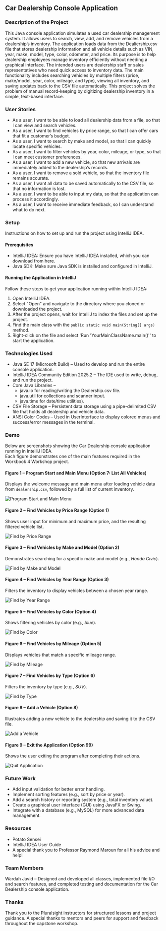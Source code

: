 ## Car Dealership Console Application

### Description of the Project

This Java console application simulates a used car dealership management system. It allows users to search, view, add, and remove vehicles from a dealership’s inventory. 
The application loads data from the Dealiership.csv file that stores dealership information and all vehicle details such as VIN, year, make, model, type, color, odometer, and price. Its purpose is to help dealership employees manage inventory efficiently without needing a graphical interface. The intended users are dealership staff or sales representatives who need quick access to inventory data. 
The main functionality includes searching vehicles by multiple filters (price, make/model, year, color, mileage, and type), viewing all inventory, and saving updates back to the CSV file automatically. This project solves the problem of manual record-keeping by digitizing dealership inventory in a simple, text-based interface.

### User Stories

- As a user, I want to be able to load all dealership data from a file, so that I can view and search vehicles.
- As a user, I want to find vehicles by price range, so that I can offer cars that fit a customer’s budget.
- As a user, I want to search by make and model, so that I can quickly locate specific vehicles.
- As a user, I want to filter vehicles by year, color, mileage, or type, so that I can meet customer preferences.
- As a user, I want to add a new vehicle, so that new arrivals are immediately added to the dealership’s records.
- As a user, I want to remove a sold vehicle, so that the inventory file remains accurate.
- As a user, I want all data to be saved automatically to the CSV file, so that no information is lost.
- As a user, I want to be able to input my data, so that the application can process it accordingly.
- As a user, I want to receive immediate feedback, so I can understand what to do next.

### Setup
Instructions on how to set up and run the project using IntelliJ IDEA.

#### Prerequisites
- IntelliJ IDEA: Ensure you have IntelliJ IDEA installed, which you can download from here.
- Java SDK: Make sure Java SDK is installed and configured in IntelliJ.
  
#### Running the Application in IntelliJ
Follow these steps to get your application running within IntelliJ IDEA:
1. Open IntelliJ IDEA.
2. Select "Open" and navigate to the directory where you cloned or downloaded the project.
3. After the project opens, wait for IntelliJ to index the files and set up the project.
4. Find the main class with the `public static void main(String[] args)` method.
5. Right-click on the file and select 'Run 'YourMainClassName.main()'' to start the application.

### Technologies Used
- Java SE 17 (Microsoft Build) – Used to develop and run the entire console application.
- IntelliJ IDEA Community Edition 2025.2 – The IDE used to write, debug, and run the project.
- Core Java Libraries –
  - java.io for reading/writing the Dealership.csv file.
  - java.util for collections and scanner input.
  - java.time for date/time utilities).
- CSV File Storage – Persistent data storage using a pipe-delimited CSV file that holds all dealership and vehicle data.
- ANSI Color Codes – Used in UserInterface to display colored menus and success/error messages in the terminal.

### Demo

Below are screenshots showing the Car Dealership console application running in IntelliJ IDEA.  
Each figure demonstrates one of the main features required in the Workbook 4 Workshop project.


#### **Figure 1 – Program Start and Main Menu (Option 7: List All Vehicles)**
Displays the welcome message and main menu after loading vehicle data from `dealership.csv`, followed by a full list of current inventory.

![Program Start and Main Menu](screenshots/car7.png)


#### **Figure 2 – Find Vehicles by Price Range (Option 1)**
Shows user input for minimum and maximum price, and the resulting filtered vehicle list.

![Find by Price Range](screenshots/car1.png)


#### **Figure 3 – Find Vehicles by Make and Model (Option 2)**
Demonstrates searching for a specific make and model (e.g., *Honda Civic*).

![Find by Make and Model](screenshots/car2.png)


#### **Figure 4 – Find Vehicles by Year Range (Option 3)**
Filters the inventory to display vehicles between a chosen year range.

![Find by Year Range](screenshots/car3.png)


#### **Figure 5 – Find Vehicles by Color (Option 4)**
Shows filtering vehicles by color (e.g., *blue*).

![Find by Color](screenshots/car4.png)


#### **Figure 6 – Find Vehicles by Mileage (Option 5)**
Displays vehicles that match a specific mileage range.

![Find by Mileage](screenshots/car5.png)


#### **Figure 7 – Find Vehicles by Type (Option 6)**
Filters the inventory by type (e.g., *SUV*).

![Find by Type](screenshots/car6.png)


#### **Figure 8 – Add a Vehicle (Option 8)**
Illustrates adding a new vehicle to the dealership and saving it to the CSV file.

![Add a Vehicle](screenshots/car8.png)


#### **Figure 9 – Exit the Application (Option 99)**
Shows the user exiting the program after completing their actions.

![Quit Application](screenshots/car99.png)



### Future Work
- Add input validation for better error handling.
- Implement sorting features (e.g., sort by price or year).
- Add a search history or reporting system (e.g., total inventory value).
- Create a graphical user interface (GUI) using JavaFX or Swing.
- Integrate with a database (e.g., MySQL) for more advanced data management.

### Resources
* Potato Sensei
* IntelliJ IDEA User Guide
* A special thank you to Professor Raymond Maroun for all his advice and help!

### Team Members
Wardah Javid – Designed and developed all classes, implemented file I/O and search features, and completed testing and documentation for the Car Dealership console application.

### Thanks
Thank you to the Pluralsight instructors for structured lessons and project guidance.
A special thanks to mentors and peers for support and feedback throughout the capstone workshop.

